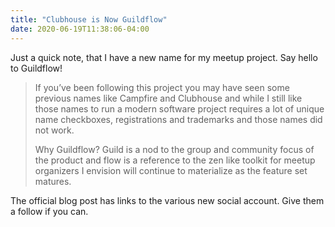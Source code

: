 ```yaml
---
title: "Clubhouse is Now Guildflow"
date: 2020-06-19T11:38:06-04:00
---
```


Just a quick note, that I have a new name for my meetup project. Say hello to Guildflow!

> If you’ve been following this project you may have seen some previous names like Campfire and Clubhouse and while I still like those names to run a modern software project requires a lot of unique name checkboxes, registrations and trademarks and those names did not work.
> 
> Why Guildflow? Guild is a nod to the group and community focus of the product and flow is a reference to the zen like toolkit for meetup organizers I envision will continue to materialize as the feature set matures.

The official blog post has links to the various new social account. Give them a follow if you can.
